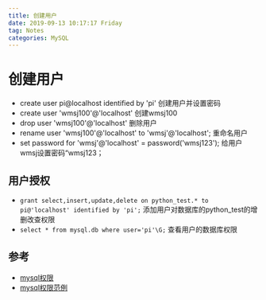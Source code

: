 ```yaml
--- 
title: 创建用户
date: 2019-09-13 10:17:17 Friday	
tag: Notes
categories: MySQL
---
```


# 创建用户

- create user pi@localhost identified by 'pi' 创建用户并设置密码
- create user 'wmsj100'@'localhost' 创建wmsj100
- drop user 'wmsj100'@'localhost' 删除用户
- rename user 'wmsj100'@'localhost' to 'wmsj'@'localhost'; 重命名用户
- set password for 'wmsj'@'localhost' = password('wmsj123'); 给用户wmsj设置密码“wmsj123；

## 用户授权
- `grant select,insert,update,delete on python_test.* to pi@'localhost' identified by 'pi';` 添加用户对数据库的python_test的增删改查权限
- `select * from mysql.db where user='pi'\G;` 查看用户的数据库权限

## 参考
- [mysql权限](https://www.cnblogs.com/Csir/p/7889953.html)
- [mysql权限范例](https://www.cnblogs.com/wangchaoyuana/p/7545419.html)

